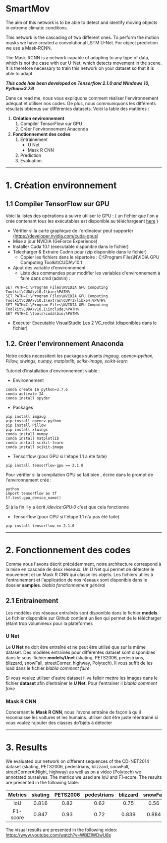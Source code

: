 # SmartMov

The aim of this network is to be able to detect and identify moving objects in extreme climatic conditions.

This network is the cascading of two different ones.
To perform the motion masks we have created a convolutional LSTM U-Net. For object prediction we use a Mask-RCNN.

The Mask-RCNN is a network capable of adapting to any type of data, which is not the case with our U-Net, which detects movement in the scene. It is therefore necessary to train this network on your dataset so that it is able to adapt. 

***This code has been developed on Tensorflow 2.1.0 and Windows 10, Python=3.7.6***

Dans ce read me, nous vous expliquons comment réaliser l'environnement adéquat et utiliser nos codes. De plus, nous communiquons les différents résultats obtenus sur différentes datasets. Voici la table des matières :

1.  **Création environnement**
    1. Compiler TensorFlow sur GPU
    2. Créer l'environnement  Anaconda
2.  **Fonctionnement des codes**
    1. Entrainement
        + U Net
        + Mask R CNN
    2. Prediction
    3. Evaluation

---
        
# 1. Création environnement
   
## 1.1 Compiler TensorFlow sur GPU


Voici la listes des opérations à suivre utiliser le GPU :
( un fichier que l'on a crée contenant tous les exécutables est disponible au téléchargeant [here](https://drive.google.com/file/d/1bFlTindxlSdjFx2aJfzhhh2NDMO3k3K_/view?usp=sharing) )


*  Vérifier si la carte graphique de l'ordinateur peut supporter (https://developer.nvidia.com/cuda-gpus)
* Mise a jour NVIDIA (GeForce Experience)
*  Installer Cuda 10.1 (executable disponible dans le fichier)
*  Telecharger & Extraire Cudnn pour (zip disponible dans le fichier)
    * Copier les fichiers dans le répertoire : C:\Program Files\NVIDIA GPU Computing Toolkit\CUDA\v10.1
* Ajout des variable d'environnement
    * Liste des commandes pour modifier les variables d'environnement à faire dans cmd (admin) :
```
SET PATH=C:\Program Files\NVIDIA GPU Computing Toolkit\CUDA\v10.1\bin;%PATH%
SET PATH=C:\Program Files\NVIDIA GPU Computing Toolkit\CUDA\v10.1\extras\CUPTI\libx64;%PATH%
SET PATH=C:\Program Files\NVIDIA GPU Computing Toolkit\CUDA\v10.1\include;%PATH%
SET PATH=C:\tools\cuda\bin;%PATH% 
```

* Executer Executable VisualStudio
	Les 2 VC_redist (disponibles dans le fichier)

## 1.2. Créer l'environnement  Anaconda


Notre codes necessitent  les packages suivants  *imgaug, opencv-python, Pillow, xlwings, numpy, matplotlib, scikit-image, scikit-learn*

Tutoriel d'installation d'environnement viable :
* Environnement
```
conda create IA python=3.7.6
conda activate IA
conda install spyder
```
* Packages
```
pip install imgaug
pip install opencv-python
pip install Pillow
pip install xlwings
conda install numpy
conda install matplotlib
conda install scikit-learn
conda install scikit-image
```
* Tensorflow (pour GPU si l'étape 1.1 a été faite)

```
pip install tensorflow-gpu == 2.1.0
```

Pour vérifier si la compilation GPU se fait bien , écrire dans le prompt de l'environnement créé :

```
python
import tensorflow as tf
tf.test.gpu_device_name()
```
		
Si à la fin il y a écrit  */device:GPU:0*  c'est que cela fonctionne

* Tensorflow (pour CPU si l'étape 1.1 n'a pas été faite)
```
pip install tensorflow == 2.1.0
```
---

# 2. Fonctionnement des codes


Comme nous l'avons décrit précédemment, notre architecture correspond à la mise en cascade de deux réseaux. Un U Net qui permet de détecter le mouvement et un Mask R CNN qui classe les objets. Les fichiers utiles à l'entrainement et l'application de nos réseaux sont disponible dans le dossier **__samples__**. *blabla fonctionnement général*

## 2.1 Entrainement

Les modèles des réseaux entraînés sont disponible dans le fichier **__models__**. Le fichier disponible sur Github contient un lien qui permet de le télécharger (étant trop volumineux pour la plateforme).

### **U Net**

Le **U Net** ne doit être entraîné et ne peut être utilisé que sur la même dataset. Des modèles entraînés pour différentes dataset sont disponibles dans le sous-fichier **__models/Unet__** (skating, PETS2006, pedestrians, blizzard, snowFall, streetCorner, highway, Polytech).
Il vous suffit de les load dans le fichier *blabla comment faire*

Si vous voulez utiliser d'autre dataset il va falloir mettre les images dans le fichier **__dataset__** afin d’entraîner le **U Net**.
Pour l'entrainer il *blabla comment faire*

### **Mask R CNN**

Concernant le **Mask R CNN**, nous l'avons entraîné de façon à qu'il reconnaisse les voitures et les humains. utiliser doit être juste réentrainé si vous voulez rajouter des classes do'bjets à détecter 




---

# 3. Results

We evaluated our network on different sequences of the CD-NET2014 dataset (skating, PETS2006, pedestrians, blizzard, snowFall, streetCornerAtNight, highway) as well as on a video (Polytech) we annotated ourselves.
The metrics we used are IoU and F1-score. The results are presented in the following table:

| Metrics  | skating | PETS2006 | pedestrians | blizzard | snowFall | streetCorner | highway | Polytech | Mean  |
| :------: | :-----: | :------: | :---------: | :------: | :------: | :----------: | :-----: | :------: | :--:  |
| IoU      | 0.816   | 0.82     | 0.62        | 0.75     | 0.56     | 0.38         | 0.64    | 0.62     | 0.651 |
| F1-score | 0.847   | 0.93     | 0.72        | 0.839    | 0.884    | 0.429        | 0.789   | 0.834    | 0.784 |

The visual results are presented in the following video: https://www.youtube.com/watch?v=WBlZlWDwU8s




